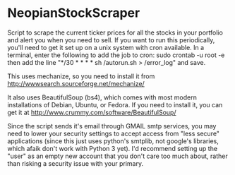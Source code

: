 # NeopianStockScraper
Script to scrape the current ticker prices for all the stocks in your portfolio and alert you when you need to sell. If you want to run this periodically, you'll need to get it set up on a unix system with cron available. In a terminal, enter the following to add the job to cron:
sudo crontab -u root -e
then add the line "*/30 * * * * sh /autorun.sh > /error_log" and save.

This uses mechanize, so you need to install it from http://wwwsearch.sourceforge.net/mechanize/

It also uses BeautifulSoup (bs4), which comes with most modern installations of Debian, Ubuntu, or Fedora. 
If you need to install it, you can get it at http://www.crummy.com/software/BeautifulSoup/

Since the script sends it's email through GMAIL smtp services, you may need to lower your security settings to accept access from "less secure" applications (since this just uses python's smtplib, not google's libraries, which afaik don't work with Python 3 yet). I'd recommend setting up the "user" as an empty new account that you don't care too much about, rather than risking a security issue with your primary.
